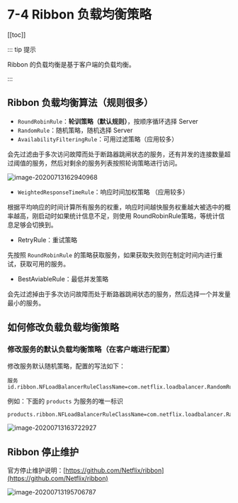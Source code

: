 # 7-4 Ribbon 负载均衡策略

[[toc]]

::: tip 提示

Ribbon 的负载均衡是基于客户端的负载均衡。

:::

## Ribbon 负载均衡算法（规则很多）

- `RoundRobinRule`：**轮训策略（默认规则）**，按顺序循环选择 Server 
- `RandomRule`：随机策略，随机选择 Server  
- `AvailabilityFilteringRule`：可用过滤策略（应用较多）

会先过滤由于多次访问故障而处于断路器跳闸状态的服务，还有并发的连接数量超过阈值的服务，然后对剩余的服务列表按照轮询策略进行访问。

![image-20200713162940968](https://tva1.sinaimg.cn/large/008i3skNgy1gvu7jnn2asj326s0m80w2.jpg)

- `WeightedResponseTimeRule`：响应时间加权策略 （应用较多）

根据平均响应的时间计算所有服务的权重，响应时间越快服务权重越大被选中的概率越高，刚启动时如果统计信息不足，则使用 RoundRobinRule策略，等统计信息足够会切换到。

- RetryRule：重试策略

先按照 `RoundRobinRule` 的策略获取服务，如果获取失败则在制定时间内进行重试，获取可用的服务。
- BestAviableRule：最低并发策略

会先过滤掉由于多次访问故障而处于断路器跳闸状态的服务，然后选择一个并发量最小的服务。

## 如何修改负载负载均衡策略

### 修改服务的默认负载均衡策略（在客户端进行配置）

修改服务默认随机策略，配置的写法如下：

```
服务id.ribbon.NFLoadBalancerRuleClassName=com.netflix.loadbalancer.RandomRule
```


例如：下面的 `products` 为服务的唯一标识


```properties
products.ribbon.NFLoadBalancerRuleClassName=com.netflix.loadbalancer.RandomRule
```

![image-20200713163722927](https://tva1.sinaimg.cn/large/008i3skNgy1gvu7jpgouzj320407yq5m.jpg)

## Ribbon 停止维护

官方停止维护说明：[https://github.com/Netflix/ribbon](https://github.com/Netflix/ribbon)


![image-20200713195706787](https://tva1.sinaimg.cn/large/008i3skNgy1gvu7jscibvj324m0rcq9m.jpg)

